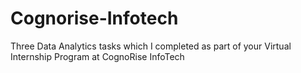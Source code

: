 # Cognorise-Infotech
Three Data Analytics tasks which I completed as part of your Virtual Internship Program at CognoRise InfoTech
